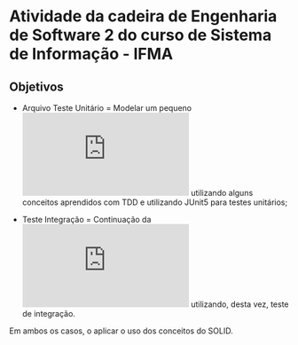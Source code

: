 # Atividade da cadeira de Engenharia de Software 2 do curso de Sistema de Informação - IFMA

## Objetivos
* Arquivo Teste Unitário = Modelar um pequeno ![sistema de empréstimo de livros](https://github.com/jamil2gomes/java-junit5/blob/master/TesteUnitario/src/main/resources/Atividade%2001%20-%20testes%20unitarios%20e%20TDD%20-%202019-2.pdf)  utilizando alguns conceitos aprendidos com TDD e utilizando JUnit5 para testes unitários;

* Teste Integração = Continuação da ![modelagem](https://github.com/jamil2gomes/java-junit5/blob/master/TesteIntegracao/src/main/resources/document.pdf) utilizando, desta vez, teste de integração.

Em ambos os casos, o aplicar o uso dos conceitos do SOLID.

